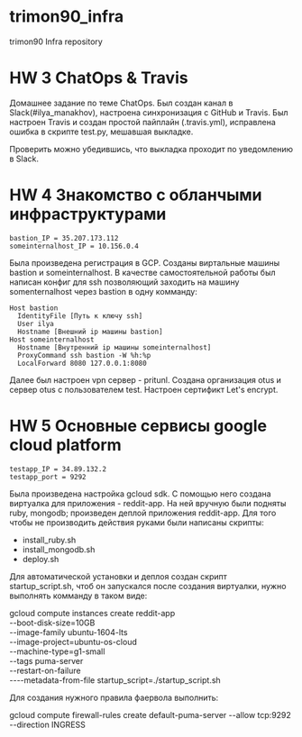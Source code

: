 # trimon90_infra
trimon90 Infra repository

# HW 3 ChatOps & Travis

Домашнее задание по теме ChatOps. Был создан канал в Slack(#ilya_manakhov), настроена синхронизация с GitHub и Travis. Был настроен Travis и создан простой пайплайн (.travis.yml), исправлена ошибка в скрипте test.py, мешавшая выкладке.

Проверить можно убедившись, что выкладка проходит по уведомлению в Slack.

# HW 4 Знакомство с обланчыми инфраструктурами

```
bastion_IP = 35.207.173.112
someinternalhost_IP = 10.156.0.4
```

Была произведена регистрация в GCP. Созданы виртальные машины bastion и someinternalhost. В качестве самостоятельной работы был написан конфиг для ssh позволяющий заходить на машину somenternalhost через bastion в одну комманду: 

```
Host bastion
  IdentityFile [Путь к ключу ssh]
  User ilya
  Hostname [Внешний ip машины bastion]
Host someinternalhost
  Hostname [Внутренний ip машины someinternalhost]
  ProxyCommand ssh bastion -W %h:%p
  LocalForward 8080 127.0.0.1:8080
```

Далее был настроен vpn сервер - pritunl. Создана организация otus и сервер otus c пользователем test. Настроен сертификт Let's encrypt.


# HW 5 Основные сервисы google cloud platform

```
testapp_IP = 34.89.132.2
testapp_port = 9292

```

Была произведена настройка gcloud sdk. С помощью него создана виртуалка для приложения - reddit-app. На ней вручную были подняты ruby, mongodb; произведен деплой приложения reddit-app. Для того чтобы не производить действия руками были написаны скрипты:

 - install_ruby.sh
 - install_mongodb.sh
 - deploy.sh

Для автоматической установки и деплоя создан скрипт startup_script.sh, чтоб он запускался после создания виртуалки, нужно выполнять комманду в таком виде:

gcloud compute instances create reddit-app\
  --boot-disk-size=10GB \
  --image-family ubuntu-1604-lts \
  --image-project=ubuntu-os-cloud \
  --machine-type=g1-small \
  --tags puma-server \
  --restart-on-failure \
  ----metadata-from-file startup_script=./startup_script.sh

Для создания нужного правила фаервола выполнить:

gcloud compute firewall-rules create default-puma-server --allow tcp:9292 --direction INGRESS
 
